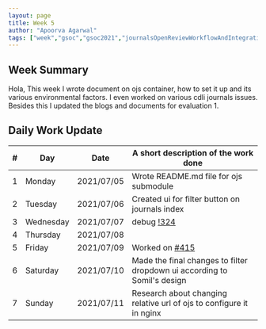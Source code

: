 ```yaml
---
layout: page
title: Week 5
author: "Apoorva Agarwal"
tags: ["week","gsoc","gsoc2021","journalsOpenReviewWorkflowAndIntegration","week#5","eval#1"]
---
```


## Week Summary

Hola, This week I wrote document on ojs container, how to set it up and its various environmental factors. I even worked on various cdli journals issues. Besides this I updated the blogs and documents for evaluation 1.  

## Daily Work Update

|\#|Day|Date|A short description of the work done|  
|---	|---	|---	|---	|  
|1   	| Monday 	|   2021/07/05	| Wrote README.md file for ojs submodule |  
|2   	| Tuesday  	|   2021/07/06	| Created ui for filter button on journals index |  
|3   	| Wednesday |   2021/07/07 	| debug <a href="https://gitlab.com/cdli/framework/-/merge_requests/324">!324</a> |  
|4   	| Thursday  |   2021/07/08	|  |  
|5   	| Friday  	|   2021/07/09	| Worked on <a href="https://gitlab.com/cdli/framework/-/issues/415">#415</a> |  
|6   	| Saturday  |   2021/07/10	| Made the final changes to filter dropdown ui according to Somil's design |  
|7   	| Sunday  	|   2021/07/11	| Research about changing relative url of ojs to configure it in nginx |  

